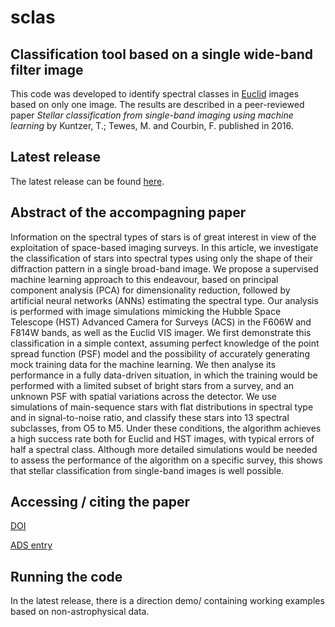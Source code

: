 # sclas
## Classification tool based on a single wide-band filter image

This code was developed to identify spectral classes in [Euclid](http://www.euclid-ec.org/) images based on only one image. The results are described in a peer-reviewed paper _Stellar classification from single-band imaging using machine learning_ by Kuntzer, T.; Tewes, M. and Courbin, F. published in 2016.

## Latest release

The latest release can be found [here](sclas-1.0beta.tar.gz).

## Abstract of the accompagning paper
Information on the spectral types of stars is of great interest in view of the exploitation of space-based imaging surveys. In this article, we investigate the classification of stars into spectral types using only the shape of their diffraction pattern in a single broad-band image. We propose a supervised machine learning approach to this endeavour, based on principal component analysis (PCA) for dimensionality reduction, followed by artificial neural networks (ANNs) estimating the spectral type. Our analysis is performed with image simulations mimicking the Hubble Space Telescope (HST) Advanced Camera for Surveys (ACS) in the F606W and F814W bands, as well as the Euclid VIS imager. We first demonstrate this classification in a simple context, assuming perfect knowledge of the point spread function (PSF) model and the possibility of accurately generating mock training data for the machine learning. We then analyse its performance in a fully data-driven situation, in which the training would be performed with a limited subset of bright stars from a survey, and an unknown PSF with spatial variations across the detector. We use simulations of main-sequence stars with flat distributions in spectral type and in signal-to-noise ratio, and classify these stars into 13 spectral subclasses, from O5 to M5. Under these conditions, the algorithm achieves a high success rate both for Euclid and HST images, with typical errors of half a spectral class. Although more detailed simulations would be needed to assess the performance of the algorithm on a specific survey, this shows that stellar classification from single-band images is well possible. 

## Accessing / citing the paper
[DOI](http://dx.doi.org/10.1051/0004-6361/201628660)

[ADS entry](http://adsabs.harvard.edu/abs/2016A%26A...591A..54K)

## Running the code

In the latest release, there is a direction demo/ containing working examples based on non-astrophysical data.
